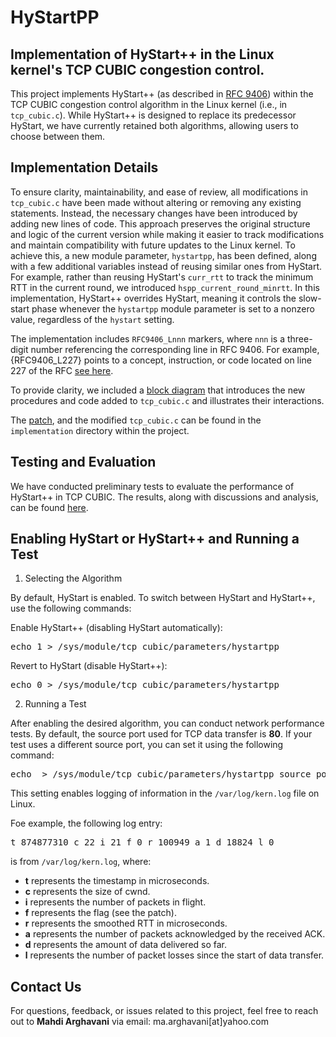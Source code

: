# HyStartPP
## Implementation of HyStart++ in the Linux kernel's TCP CUBIC congestion control.

This project implements HyStart++ (as described in [RFC 9406](https://datatracker.ietf.org/doc/rfc9406)) within the TCP CUBIC congestion control algorithm in the Linux kernel (i.e., in `tcp_cubic.c`).
While HyStart++ is designed to replace its predecessor HyStart, we have currently retained both algorithms, allowing users to choose between them.

## Implementation Details
To ensure clarity, maintainability, and ease of review, all modifications in `tcp_cubic.c` have been made without altering or removing any existing statements. Instead, the necessary changes have been introduced by adding new lines of code. This approach preserves the original structure and logic of the current version while making it easier to track modifications and maintain compatibility with future updates to the Linux kernel. To achieve this, a new module parameter, `hystartpp`, has been defined, along with a few additional variables instead of reusing similar ones from HyStart. For example, rather than reusing HyStart's `curr_rtt` to track the minimum RTT in the current round, we introduced `hspp_current_round_minrtt`. In this implementation, HyStart++ overrides HyStart, meaning it controls the slow-start phase whenever the `hystartpp` module parameter is set to a nonzero value, regardless of the `hystart` setting.

The implementation includes `RFC9406_Lnnn` markers, where `nnn` is a three-digit number referencing the corresponding line in RFC 9406. For example, {RFC9406_L227} points to a concept, instruction, or code located on line 227 of the RFC [see here](./implementation/rfc9406.txt#L227).

To provide clarity, we included a [block diagram](./implementation/block_diagram.pdf) that introduces the new procedures and code added to `tcp_cubic.c` and illustrates their interactions.

The [patch](./implementation/tcp_cubic.patch), and the modified `tcp_cubic.c` can be found in the `implementation`  directory within the project.

## Testing and Evaluation
We have conducted preliminary tests to evaluate the performance of HyStart++ in TCP CUBIC. The results, along with discussions and analysis, can be found [here](https://sussdeveloper.github.io/HyStartPP/evaluation/index.html).


## Enabling HyStart or HyStart++ and Running a Test
1. Selecting the Algorithm

By default, HyStart is enabled. To switch between HyStart and HyStart++, use the following commands:

Enable HyStart++ (disabling HyStart automatically):
<pre>
echo 1 > /sys/module/tcp_cubic/parameters/hystartpp
</pre>

Revert to HyStart (disable HyStart++):
<pre>
echo 0 > /sys/module/tcp_cubic/parameters/hystartpp
</pre>

2. Running a Test

After enabling the desired algorithm, you can conduct network performance tests.
By default, the source port used for TCP data transfer is <b>80</b>. If your test uses a different source port, you can set it using the following command:

<pre>
echo <port_number> > /sys/module/tcp_cubic/parameters/hystartpp_source_port
</pre>

This setting enables logging of information in the `/var/log/kern.log` file on Linux.

Foe example, the following log entry:
<pre>
t 874877310 c 22 i 21 f 0 r 100949 a 1 d 18824 l 0
</pre>
is from `/var/log/kern.log`, where:
- **t** represents the timestamp in microseconds.
- **c** represents the size of cwnd.
- **i** represents the number of packets in flight.
- **f** represents the flag (see the patch).
- **r** represents the smoothed RTT in microseconds.
- **a** represents the number of packets acknowledged by the received ACK.
- **d** represents the amount of data delivered so far.
- **l** represents the number of packet losses since the start of data transfer.

## Contact Us
For questions, feedback, or issues related to this project, feel free to reach out to **Mahdi Arghavani** via email: ma.arghavani[at]yahoo.com
